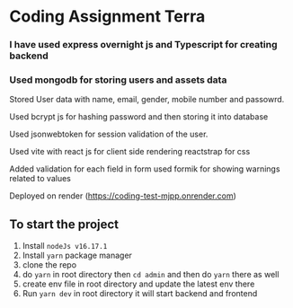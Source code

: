 # Coding Assignment Terra

### I have used express overnight js and Typescript for creating backend

### Used mongodb for storing users and assets data 

Stored User data with name, email, gender, mobile number and passowrd.

Used bcrypt js for hashing password and then storing it into database

Used jsonwebtoken for session validation of the user.

Used vite with react js for client side rendering reactstrap for css

Added validation for each field in form used formik for showing warnings related to values

Deployed on render (https://coding-test-mjpp.onrender.com)

## To start the project
1. Install `nodeJs v16.17.1`
2. Install `yarn` package manager
3. clone the repo
5. do `yarn` in root directory then `cd admin` and then do `yarn` there as well
6. create env file in root directory and update the latest env there
7. Run `yarn dev` in root directory it will start backend and frontend
